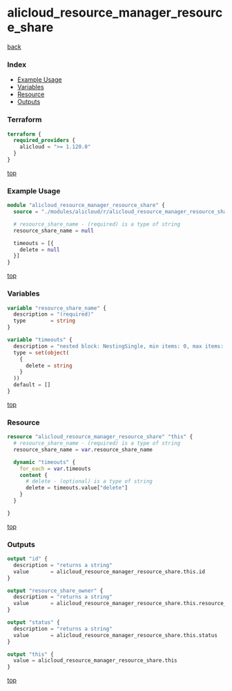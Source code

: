 # alicloud_resource_manager_resource_share

[back](../alicloud.md)

### Index

- [Example Usage](#example-usage)
- [Variables](#variables)
- [Resource](#resource)
- [Outputs](#outputs)

### Terraform

```terraform
terraform {
  required_providers {
    alicloud = ">= 1.120.0"
  }
}
```

[top](#index)

### Example Usage

```terraform
module "alicloud_resource_manager_resource_share" {
  source = "./modules/alicloud/r/alicloud_resource_manager_resource_share"

  # resource_share_name - (required) is a type of string
  resource_share_name = null

  timeouts = [{
    delete = null
  }]
}
```

[top](#index)

### Variables

```terraform
variable "resource_share_name" {
  description = "(required)"
  type        = string
}

variable "timeouts" {
  description = "nested block: NestingSingle, min items: 0, max items: 0"
  type = set(object(
    {
      delete = string
    }
  ))
  default = []
}
```

[top](#index)

### Resource

```terraform
resource "alicloud_resource_manager_resource_share" "this" {
  # resource_share_name - (required) is a type of string
  resource_share_name = var.resource_share_name

  dynamic "timeouts" {
    for_each = var.timeouts
    content {
      # delete - (optional) is a type of string
      delete = timeouts.value["delete"]
    }
  }

}
```

[top](#index)

### Outputs

```terraform
output "id" {
  description = "returns a string"
  value       = alicloud_resource_manager_resource_share.this.id
}

output "resource_share_owner" {
  description = "returns a string"
  value       = alicloud_resource_manager_resource_share.this.resource_share_owner
}

output "status" {
  description = "returns a string"
  value       = alicloud_resource_manager_resource_share.this.status
}

output "this" {
  value = alicloud_resource_manager_resource_share.this
}
```

[top](#index)